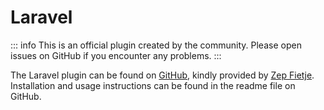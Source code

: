 # Laravel

::: info
This is an official plugin created by the community. Please open issues on GitHub if you encounter any problems.
:::

The Laravel plugin can be found on [GitHub](https://github.com/pirsch-analytics/laravel-pirsch), kindly provided by [Zep Fietje](https://github.com/zepfietje). Installation and usage instructions can be found in the readme file on GitHub.
